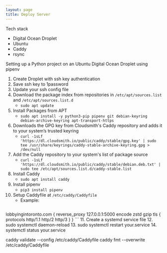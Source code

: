 ```yaml
---
layout: page
title: Deploy Server
---
```


Tech stack
- Digital Ocean Droplet
- Ubuntu
- Caddy
- rsync


Setting up a Python project on an Ubuntu Digital Ocean Droplet using pipenv

1. Create Droplet with ssh key authentication
2. Save ssh key to 1password
3. Update your ssh config file
4. Download the package index from repositories in `/etc/apt/sources.list` and `/etc/apt/sources.list.d` 
   - `sudo apt update`
5. Install Packages from APT
    - `sudo apt install -y python3-pip pipenv git debian-keyring debian-archive-keyring apt-transport-https`
6. Downloads the GPG key from Cloudsmith's Caddy repository and adds it to your system’s trusted keyring
    - `curl -1sLf 'https://dl.cloudsmith.io/public/caddy/stable/gpg.key' | sudo tee /usr/share/keyrings/caddy-stable-archive-keyring.gpg > /dev/null`
7. Add the Caddy repository to your system's list of package source
    - `curl -1sLf 'https://dl.cloudsmith.io/public/caddy/stable/debian.deb.txt' | sudo tee /etc/apt/sources.list.d/caddy-stable.list`
8. Install Caddy
    - `sudo apt install caddy`
9. Install pipenv
    - `pip3 install pipenv`
10. Setup Caddyfile at `/etc/caddy/Caddyfile`
    - Example:
    ```
   lobbyingintoronto.com {
    reverse_proxy 127.0.0.1:5000
    encode zstd gzip
    tls {
        protocols http/1.1 http/2 http/3
        }
    }
    ```
11. Create a systemd service file
12. sudo systemctl daemon-reload
13. sudo systemctl restart your.service
14. systemctl status your.service


caddy validate --config /etc/caddy/Caddyfile
caddy fmt --overwrite /etc/caddy/Caddyfile